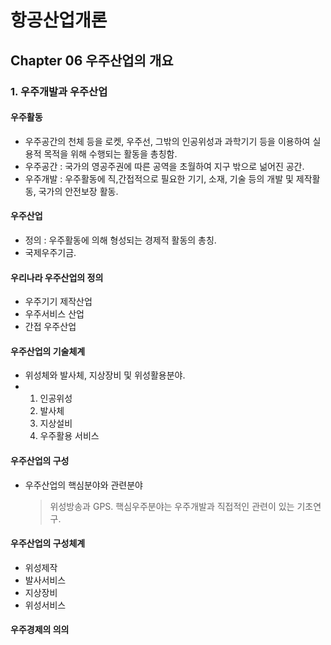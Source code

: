 # 항공산업개론

## Chapter 06 우주산업의 개요

### 1. 우주개발과 우주산업

#### 우주활동

* 우주공간의 천체 등을 로켓, 우주선, 그밖의 인공위성과 과학기기 등을 이용하여 실용적 목적을 위해 수행되는 활동을 총칭함.
* 우주공간 : 국가의 영공주권에 따른 공역을 초월하여 지구 밖으로 넒어진 공간.
* 우주개발 : 우주활동에 직,간접적으로 필요한 기기, 소재, 기술 등의  개발 및 제작활동, 국가의 안전보장 활동.

#### 우주산업

* 정의 : 우주활동에 의해 형성되는 경제적 활동의 총칭.
* 국제우주기금.

#### 우리나라 우주산업의 정의

* 우주기기 제작산업
* 우주서비스 산업
* 간접 우주산업

#### 우주산업의 기술체계

* 위성체와 발사체, 지상장비 및 위성활용분야.
* 1. 인공위성
  2. 발사체
  3. 지상설비
  4. 우주활용 서비스

#### 우주산업의 구성

* 우주산업의 핵심분야와 관련분야

  > 위성방송과 GPS. 핵심우주분야는 우주개발과 직접적인 관련이 있는 기초연구.

#### 우주산업의 구성체계

* 위성제작
* 발사서비스
* 지상장비
* 위성서비스

#### 우주경제의 의의





